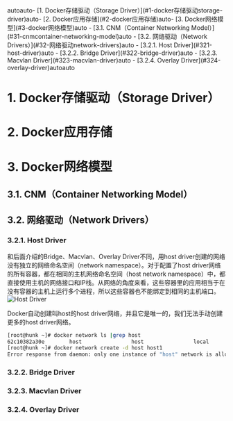 <!-- TOC -->autoauto- [1. Docker存储驱动（Storage Driver）](#1-docker存储驱动storage-driver)auto- [2. Docker应用存储](#2-docker应用存储)auto- [3. Docker网络模型](#3-docker网络模型)auto    - [3.1. CNM（Container Networking Model）](#31-cnmcontainer-networking-model)auto    - [3.2. 网络驱动（Network Drivers）](#32-网络驱动network-drivers)auto        - [3.2.1. Host Driver](#321-host-driver)auto        - [3.2.2. Bridge Driver](#322-bridge-driver)auto        - [3.2.3. Macvlan Driver](#323-macvlan-driver)auto        - [3.2.4. Overlay Driver](#324-overlay-driver)autoauto<!-- /TOC -->

# 1. Docker存储驱动（Storage Driver）

# 2. Docker应用存储

# 3. Docker网络模型

## 3.1. CNM（Container Networking Model）

## 3.2. 网络驱动（Network Drivers）

### 3.2.1. Host Driver

和后面介绍的Bridge、Macvlan、Overlay Driver不同，用host driver创建的网络没有独立的网络命名空间（network namespace）。对于配置了host driver网络的所有容器，都在相同的主机网络命名空间（host network namespace）中，都直接使用主机的网络接口和IP栈。从网络的角度来看，这些容器里的应用相当于在没有容器的主机上运行多个进程，所以这些容器也不能绑定到相同的主机端口。
![Host Driver](https://success.docker.com/api/images/.%2Frefarch%2Fnetworking%2Fimages%2Fhost-driver.png)


Docker自动创建叫host的host driver网络，并且它是唯一的，我们无法手动创建更多的host driver网络。
```sh
[root@hunk ~]# docker network ls |grep host
62c10382a30e        host                host                local
[root@hunk ~]# docker network create -d host host1
Error response from daemon: only one instance of "host" network is allowed
```


### 3.2.2. Bridge Driver

### 3.2.3. Macvlan Driver

### 3.2.4. Overlay Driver